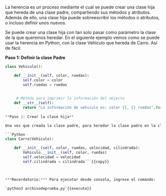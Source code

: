 La herencia es un proceso mediante el cual se puede crear una clase hija que hereda de una clase padre, compartiendo sus métodos y atributos. Además de ello, una clase hija puede sobreescribir los métodos o atributos, o incluso definir unos nuevos.

Se puede crear una clase hija con tan solo pasar como parámetro la clase de la que queremos heredar. En el siguiente ejemplo vemos como se puede usar la herencia en Python, con la clase Vehiculo que hereda de Carro. Así de fácil.

**Paso 1: Definir la clase Padre**

```Python  
class Vehiculo():

    def __init__(self, color, ruedas):
        self.color = color
        self.ruedas = ruedas
     
     
     # Método para imprimir la información del objecto
    def __str__(self):
        return "La información de vehiculo es: color {}, {} ruedas".format( self.color, self.ruedas )```{{copy}}
        
**Paso 2: Crear la clase hija**

Una vez que creada la clase padre, para heredar la clase padre en la clase hija, en este caso, heredar la clase Vehículo en la clase carro, sería necesario instanciar un objeto vehículo desde el constructor de la clase carro, esto se puede realizar con la siguiente setencia: "Vehiculo.__init__(self, color, ruedas)"

```Python  
class Carro(Vehiculo):

    def __init__(self, color, ruedas, velocidad, cilindrada):
        Vehiculo.__init__(self, color, ruedas)
        self.velocidad = velocidad
        self.cilindrada = cilindrada```{{copy}}
        


***Recordatorio:*** Para ejecutar desde consola, ingrese el comando:

`python3 archivodeprueba.py`{{execute}}

